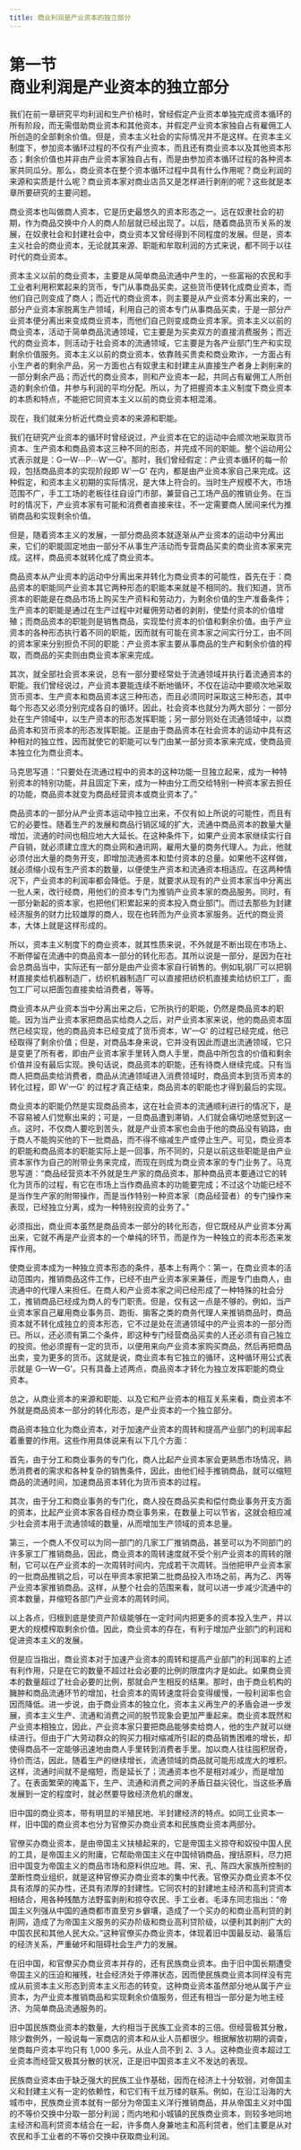 ```yaml
---
title: 商业利润是产业资本的独立部分
---
```


# 第一节<br>**商业利润&ZeroWidthSpace;是产业资本的独立部分**

我们在前一章研究平均利润和生产价格时，曾经假定产业资本单独完成资本循环的所有阶段，而无需借助商业资本和其他资本，并假定产业资本家独自占有雇佣工人所创造的全部剩余价值。但是，资本主义社会的实际情况并不是这样。在资本主义制度下，参加资本循环过程的不仅有产业资本，而且还有商业资本以及其他资本形态；剩余价值也并非由产业资本家独自占有，而是由参加资本循环过程的各种资本家共同瓜分。那么，商业资本在整个资本循环过程中具有什么作用呢？商业利润的来源和实质是什么呢？商业资本家对商业店员又是怎样进行剥削的呢？这些就是本章所要研究的主要问题。

商业资本也叫做商人资本，它是历史最悠久的资本形态之一。远在奴隶社会的初期，作为商品交换中介人的商人阶层就已经出现了。以后，随着商品货币关系的发展，在奴隶社会和封建社会中，商业资本又曾经得到不同程度的发展。但是，资本主义社会的商业资本，无论就其来源、职能和牟取利润的方式来说，都不同于以往时代的商业资本。

资本主义以前的商业资本，主要是从简单商品流通中产生的，一些富裕的农民和手工业者利用积累起来的货币，专门从事商品买卖，这些货币便转化成商业资本，而他们自己则变成了商人；而近代的商业资本，则主要是从产业资本分离出来的，一部分产业资本家脱离生产领域，利用自己的资本专门从事商品买卖，于是一部分产业资本便分离出来变成商业资本，而他们自己则变成商业资本家。资本主义以前的商业资本，活动于简单商品流通领域，它主要是为买卖双方的直接消费服务；而近代的商业资本，则活动于社会资本的流通领域，它主要是为各产业部门生产和实现剩余价值服务。资本主义以前的商业资本，依靠贱买贵卖和商业欺诈，一方面占有小生产者的剩余产品，另一方面也占有奴隶主和封建主从直接生产者身上剥削来的一部分剩余产品；而近代的商业资本，则和产业资本一起，共同占有雇佣工人所创造的剩余价值，并参与利润的平均分配。所以，为了把握资本主义制度下商业资本的本质和特点，不能把它同资本主义以前的商业资本相混淆。

现在，我们就来分析近代商业资本的来源和职能。

我们在研究产业资本的循环时曾经说过，产业资本在它的运动中会顺次地采取货币资本、生产资本和商品资本这三种不同的形态，并完成不同的职能。整个运动用公式表示就是：$\newcommand{\dash}{\mathop{\text{---}}}\mathrm{G\dash W\cdots P\cdots W'\dash G'}$。那时，我们曾经假定：产业资本循环的每一阶段，包括商品资本的实现阶段即 W'—G' 在内，都是由产业资本家自己来完成。这种假定，和资本主义初期的实际情况，是大体上符合的。当时生产规模不大，市场范围不广，手工工场的老板往往自设门市部，兼营自己工场产品的推销业务。在当时的情况下，产业资本家有可能和消费者直接来往，不一定需要商人居间来代为推销商品和实现剩余价值。

但是，随着资本主义的发展，一部分商品资本就逐渐从产业资本的运动中分离出来，它们的职能固定地由一部分不从事生产活动而专营商品买卖的商业资本家来完成。这样，商品资本就转化成了商业资本。

商品资本从产业资本的运动中分离出来并转化为商业资本的可能性，首先在于：商品资本的职能同产业资本其它两种形态的职能本来就是不相同的。我们知道，货币资本的职能是在商品市场上购买生产资料和劳动力，为剩余价值的生产准备条件；生产资本的职能是通过在生产过程中对雇佣劳动者的剥削，使垫付资本的价值增殖；而商品资本的职能则是销售商品，实现垫付资本的价值和剩余价值。由于产业资本的各种形态执行着不同的职能，因而就有可能在资本家之间实行分工，由不同的资本家来分别担负不同的职能：产业资本家主要从事商品的生产和剩余价值的榨取，而商品的买卖则由商业资本家来完成。

其次，就全部社会资本来说，总有一部分要经常处于流通领域并执行着流通资本的职能。我们曾经说过，产业资本要能连续不断地循环，不仅在运动中要顺次地采取货币资本、生产资本和商品资本这三种形态，而且必须同时采取这三种形态，其中每个形态又必须分别完成各自的循环。因此，社会资本也就分为两大部分：一部分处在生产领域中，以生产资本的形态发挥职能；另一部分则处在流通领域中，以商品资本和货币资本的形态发挥职能。正是由于商品资本在社会资本的运动中具有这种相对的独立性，因而就使它的职能可以专门由某一部分资本家来完成，使商品资本独立化为商业资本。

马克思写道：“只要处在流通过程中的资本的这种功能一旦独立起来，成为一种特别资本的特别功能，并且固定下来，成为一种由分工而交给特别一种资本家去担任的功能，商品资本就变为商品经营资本或商业资本了。”

商品资本的一部分从产业资本运动中独立出来，不仅有如上所说的可能性，而且有它的必要性。随着生产的发展和商品行销区域的扩大，流通中商品资本的数量大量增加，流通的时间也相应地大大延长。在这种条件下，如果产业资本家继续实行自产自销，就必须建立庞大的商业网和通讯网，雇用大量的商务代理人。为此，他就必须付出大量的商务开支，即增加流通资本和垫付资本的总量。如果他不这样做，就必须缩小现有生产资本的数量，以便使生产资本和流通资本相适应。在这两种情况下，产业资本的利润率都会降低。于是，就要求从现有的产业资本家当中分离出一批人来，改行经商，用他们的资本专门为推销产业资本家的商品服务。同时，有一部分新起的资本家，也把他们积累起来的资本投入商业部门。而过去那些为封建经济服务的财力比较雄厚的商人，现在也转而为产业资本家服务。近代的商业资本，大体上就是这样形成的。

所以，资本主义制度下的商业资本，就其性质来说，不外就是不断出现在市场上、不断停留在流通中的商品资本一部分的转化形态。其所以说是一部分，是因为在社会总商品当中，实际还有一部分是由产业资本家自行销售的。例如轧钢厂可以把钢材直接卖给机器制造厂，纺织机器制造厂可以直接把纺织机直接卖给纺织工厂，面包工厂可以把面包直接卖给消费者，等等。

商业资本从产业资本当中分离出来之后，它所执行的职能，仍然是商品资本的职能。因为当产业资本家把商品实给商人之后，对产业资本家来说，他的商品资本固然已经实现，他的商品资本已经变成了货币资本，W'—G' 的过程已经完成，他已经取得了剩余价值；但是，对商品本身来说，它并没有因此而退出流通领域，它只是变更了所有者，即由产业资本家手里转入商人手里，商品中所包含的价值和剩余价值并没有最后实现。换句话说，商品资本的职能，还有待商人继续完成。只有当商人把商品卖给消费者，商品从流通领域进入消费领域时，商品资本到货币资本的转化过程，即 W'—G' 的过程才真正结束，商品资本的职能也才得到最后的实现。

商业资本的职能仍然是实现商品资本，这在社会资本的流通顺利进行的情况下，是不容易被人们觉察出来的；可是，一旦商品遭到滞销，人们就会痛切地感觉到这一点。这时，不仅商人要吃到苦头，就是产业资本家也会由于他的商品没有销路，由于商人不能购买他的下一批商品，而不得不缩减生产或停止生产。可见，商业资本的职能和商品资本的职能实际上是一回事，所不同的，只是以前这些职能是由产业资本家作为自己的附带业务来完成，而现在则成为商业资本家的专门业务了。马克思写道：“商品经营资本不外就是生产家的商品资本，那种商品资本要通过它的转化为货币的过程，有它在市场上当作商品资本的功能要完成；不过这个功能已经不是当作生产家的附带操作，而是当作特别一种资本家（商品经营者）的专门操作来表现，已经独立分离，成为一种特别投资的业务了。”

必须指出，商业资本虽然是商品资本一部分的转化形态，但它既经从产业资本分离出来，它就不再是产业资本的一个单纯的环节，而是作为一种独立的资本形态来发挥作用。

使商业资本成为一种独立资本形态的条件，基本上有两个：第一，在商业资本的活动范围内，推销商品这件工作，已经不由产业资本家来兼任，而是专门由商人，由流通中的代理人来担任。在商人和产业资本家之间已经形成了一种特殊的社会分工，推销商品已经成为商人的专门职责。但是，仅有这一点是不够的。例如，当产业资本家自己雇用商业事务员、跑街、掮客之类的商务代理人来推销商品时，商品资本就不转化成独立的资本形态，它不过是处在流通领域中的产业资本的一部分而已。所以，还必须有第二个条件，即这种专门经营商品买卖的人还必须有自己独立的投资。他必须握有一定的货币，以便用来向产业资本家购买商品，然后再把商品出卖，变为更多的货币。这就是说，商业资本有它独立的循环，这种循环用公式表示就是 G—W—G'。只有具备上述两点，商品资本才转化为独立发挥职能的商业资本。

总之，从商业资本的来源和职能、以及它和产业资本的相互关系来看，商业资本不外就是商品资本一部分的转化形态，是产业资本的一个独立部分。

商品资本独立化为商业资本，对于加速产业资本的周转和提高产业部门的利润率起着重要的作用。这些作用具体说来有以下几个方面：

首先，由于分工和商业事务的专门化，商人比起产业资本家会更熟悉市场情况，熟悉消费者的需求和各种复杂的销售条件，因此，由他们经手推销商品，就可以缩短商品的流通时间，加速商品资本转化为货币资本的过程。

其次，由于分工和商业事务的专门化，商人投在商品买卖和偿付商业事务开支方面的资本，比起产业资本家各自经办商业事务来，在数量上可以节省，这就会相应减少社会资本用于流通领域的数量，从而增加生产领域的资本总量。

第三，一个商人不仅可以为同一部门的几家工厂推销商品，甚至可以为不同部门的许多家工厂推销商品，因此，商业资本的周转速度就不受个别产业资本的周转的限制，它可以在产业资本的一次周转时间内，完成若干次周转。当他把甲产业资本家的一批商品推销之后，可以在甲资本家把第二批商品投入市场之前，再为乙、丙等产业资本家推销商品。这样，从整个社会的范围来看，就可以进一步减少流通中的资本数量，并缩短各部门产业资本的周转时间。

以上各点，归根到底是使资产阶级能够在一定时间内把更多的资本投入生产，并以更大的规模榨取剩余价值。因此，商业资本的存在，有利于增加产业部门的利润和促进资本主义的发展。

但是应当指出，商业资本对于加速产业资本的周转和提高产业部门的利润率的上述有利作用，只是在它的数量不超过社会必要的比例的限度内才是如此。如果商业资本的数量超过了社会必要的比例，那就会产生相反的结果。那时，由于商业机构的臃肿和商品流通环节的增加，社会资本的周转速度将会变得缓慢，一般利润率也会因而降低。进一步说，由于商业资本的独立化，资本主义再生产的矛盾会进一步发展，资本主义生产、流通和消费之间的脱节现象会更加严重起来。商业资本既然和产业资本相独立，因此，产业资本家只要把商品能够卖给商人，他的生产就可以继续进行。但由于广大劳动群众的购买力相对缩减所引起的商品销售困难的增长，却使得商品不一定能够迅速地由商人手里转到消费者手里。加以商人往往囤积居奇，待价而沽，因此，随着生产的继续增长，流通领域的商品就可能形成庞大的堆积。这样，流通时间就不是缩短，而是延长了；流通资本也不是相对减少，而是增加了。在表面繁荣的掩盖下，生产、流通和消费之间的矛盾日益尖锐化，当这些矛盾发展到一定的程度时，就必然要导致经济危机的爆发。

旧中国的商业资本，带有明显的半殖民地、半封建经济的特点。如同工业资本一样，旧中国的商业资本也分为官僚买办商业资本和民族商业资本两部分。

官僚买办商业资本，是由帝国主义扶植起来的，它是帝国主义掠夺和奴役中国人民的工具，是帝国主义的附庸，它帮助帝国主义在中国倾销商品，搜括原料，尽力把旧中国变为帝国主义的商品市场和原料供应地。蒋、宋、孔、陈四大家族所控制的垄断性商业组织，就是这种官僚买办商业资本的集中代表。官僚买办商业资本不仅具有浓厚的买办性，还具有浓厚的封建性。它同农村的封建地主经济和高利贷资本相结合，用各种残酷方法野蛮剥削和掠夺农民、手工业者。毛泽东同志指出：“帝国主义列强从中国的通商都市直至穷乡僻壤，造成了一个买办的和商业高利贷的剥削网，造成了为帝国主义服务的买办阶级和商业高利贷阶级，以便利其剥削广大的中国农民和其他人民大众。”这种官僚买办商业资本，体现着旧中国最反动、最落后的经济关系，严重破坏和阻碍社会生产力的发展。

在旧中国，和官僚买办商业资本并存的，还有民族商业资本。由于旧中国长期遭受帝国主义的压迫和摧残，社会经济处于停滞状态，因而使民族商业资本同样没有完成从前资本主义形态到资本主义形态的转变。这种商业资本虽然部分地从属于产业资本，为产业资本推销商品和实现剩余价值服务，但还有相当一部分是为地主经济、为简单商品流通服务的。

旧中国民族商业资本的数量，大约相当于民族工业资本的三倍。但经营极其分散，除少数例外，一般说每一家商店的资本和从业人员都很少。根据解放初期的调查，坐商每户资本平均只有 1,000 多元，从业人员不到 2、3 人。这种商业资本超过工业资本而经营又极其分散的状况，正是旧中国资本主义不发达的表现。

民族商业资本由于缺乏强大的民族工业作基础，因而在经济上十分软弱，对帝国主义和封建主义有一定的依赖性，和它们有千丝万缕的联系。例如，在沿江沿海的大城市中，民族商业资本就有一部分为帝国主义洋行推销商品，并从帝国主义对中国的不等价交换中分取一部分利润；而内地和小城镇的民族商业资本，则较多地同地主经济和高利贷资本结合在一起，许多商人身兼地主和高利贷者，他们主要是从对农民和手工业者的不等价交换中获取商业利润。